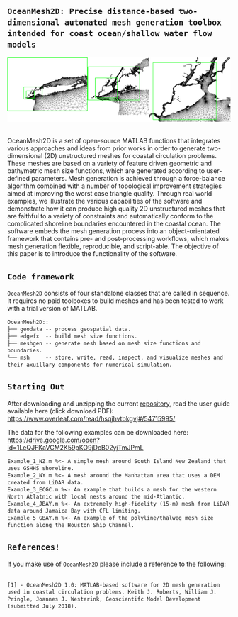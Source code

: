 ## `OceanMesh2D: Precise distance-based two-dimensional automated mesh generation toolbox intended for coast ocean/shallow water flow models`

<p align="center">
  <img src = "nesting.png"> &nbsp &nbsp &nbsp &nbsp
</p>
OceanMesh2D is a set of open-source MATLAB functions that integrates various approaches and ideas from prior works in order to generate two-dimensional (2D) unstructured meshes for coastal circulation problems. These meshes are based on a variety of feature driven geometric and bathymetric mesh size functions, which are generated according to user-defined parameters. Mesh generation is achieved through a force-balance algorithm combined with a number of topological improvement strategies aimed at improving the worst case triangle quality. Through real world examples, we illustrate the various capabilities of the software and demonstrate how it can produce high quality 2D unstructured meshes that are faithful to a variety of constraints and automatically conform to the complicated shoreline boundaries encountered in the coastal ocean. The software embeds the mesh generation process into an object-orientated framework that contains pre- and post-processing workflows, which makes mesh generation flexible, reproducible, and script-able. The objective of this paper is to introduce the functionality of the software. 

## `Code framework` 
`OceanMesh2D`  consists of four standalone classes that are called in sequence. It requires no paid toolboxes to build meshes and has been tested to work with a trial version of MATLAB.

    OceanMesh2D::
    ├── geodata -- process geospatial data.
    ├── edgefx  -- build mesh size functions.
    ├── meshgen -- generate mesh based on mesh size functions and boundaries.
    └── msh     -- store, write, read, inspect, and visualize meshes and their axuillary components for numerical simulation.

## `Starting Out`

After downloading and unzipping the current <a href="https://github.com/CHLNDDEV/archive/master.zip">repository</a>, read the user guide available here (click download PDF): 
https://www.overleaf.com/read/hsqjhvtbkgvj#/54715995/

The data for the following examples can be downloaded here: 
 https://drive.google.com/open?id=1LeQJFKaVCM2K59pKO9jDcB02yjTmJPmL
 
```
Example_1_NZ.m %<- A simple mesh around South Island New Zealand that uses GSHHS shoreline. 
Example_2_NY.m %<- A mesh around the Manhattan area that uses a DEM created from LiDAR data.  
Example_3_ECGC.m %<- An example that builds a mesh for the western North Atlatnic with local nests around the mid-Atlantic.
Example_4_JBAY.m %<- An extremely high-fidelity (15-m) mesh from LiDAR data around Jamaica Bay with CFL limiting.
Example_5_GBAY.m %<- An example of the polyline/thalweg mesh size function along the Houston Ship Channel. 

```

## `References!`

If you make use of `OceanMesh2D` please include a reference to the following:
```

[1] - OceanMesh2D 1.0: MATLAB-based software for 2D mesh generation used in coastal circulation problems. Keith J. Roberts, William J. Pringle, Joannes J. Westerink, Geoscientifc Model Development (submitted July 2018). 
```

